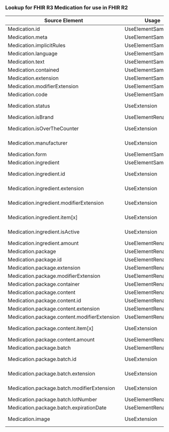 ### Lookup for FHIR R3 Medication for use in FHIR R2

| Source Element | Usage | Target |
| -------------- | ----- | ------ |
| Medication.id | UseElementSameName | Medication.id |
| Medication.meta | UseElementSameName | Medication.meta |
| Medication.implicitRules | UseElementSameName | Medication.implicitRules |
| Medication.language | UseElementSameName | Medication.language |
| Medication.text | UseElementSameName | Medication.text |
| Medication.contained | UseElementSameName | Medication.contained |
| Medication.extension | UseElementSameName | Medication.extension |
| Medication.modifierExtension | UseElementSameName | Medication.modifierExtension |
| Medication.code | UseElementSameName | Medication.code |
| Medication.status | UseExtension | http://hl7.org/fhir/3.0/StructureDefinition/extension-Medication.status |
| Medication.isBrand | UseElementRenamed | Medication.isBrand |
| Medication.isOverTheCounter | UseExtension | http://hl7.org/fhir/3.0/StructureDefinition/extension-Medication.isOverTheCounter |
| Medication.manufacturer | UseExtension | http://hl7.org/fhir/3.0/StructureDefinition/extension-Medication.manufacturer |
| Medication.form | UseElementSameName | Medication.product.form |
| Medication.ingredient | UseElementSameName | Medication.product.ingredient |
| Medication.ingredient.id | UseExtension | http://hl7.org/fhir/3.0/StructureDefinition/extension-Medication.ingredient.id |
| Medication.ingredient.extension | UseExtension | http://hl7.org/fhir/3.0/StructureDefinition/extension-Medication.ingredient.extension |
| Medication.ingredient.modifierExtension | UseExtension | http://hl7.org/fhir/3.0/StructureDefinition/extension-Medication.ingredient.modifierExtension |
| Medication.ingredient.item[x] | UseExtension | http://hl7.org/fhir/3.0/StructureDefinition/extension-Medication.ingredient.item |
| Medication.ingredient.isActive | UseExtension | http://hl7.org/fhir/3.0/StructureDefinition/extension-Medication.ingredient.isActive |
| Medication.ingredient.amount | UseElementRenamed | Medication.product.ingredient.amount |
| Medication.package | UseElementRenamed | Medication.package |
| Medication.package.id | UseElementRenamed | Medication.package.id |
| Medication.package.extension | UseElementRenamed | Medication.package.extension |
| Medication.package.modifierExtension | UseElementRenamed | Medication.package.modifierExtension |
| Medication.package.container | UseElementRenamed | Medication.package.container |
| Medication.package.content | UseElementRenamed | Medication.package.content |
| Medication.package.content.id | UseElementRenamed | Medication.package.content.id |
| Medication.package.content.extension | UseElementRenamed | Medication.package.content.extension |
| Medication.package.content.modifierExtension | UseElementRenamed | Medication.package.content.modifierExtension |
| Medication.package.content.item[x] | UseExtension | http://hl7.org/fhir/3.0/StructureDefinition/extension-Medication.package.content.item |
| Medication.package.content.amount | UseElementRenamed | Medication.package.content.amount |
| Medication.package.batch | UseElementRenamed | Medication.product.batch |
| Medication.package.batch.id | UseExtension | http://hl7.org/fhir/3.0/StructureDefinition/extension-Medication.package.batch.id |
| Medication.package.batch.extension | UseExtension | http://hl7.org/fhir/3.0/StructureDefinition/extension-Medication.package.batch.extension |
| Medication.package.batch.modifierExtension | UseExtension | http://hl7.org/fhir/3.0/StructureDefinition/extension-Medication.package.batch.modifierExtension |
| Medication.package.batch.lotNumber | UseElementRenamed | Medication.product.batch.lotNumber |
| Medication.package.batch.expirationDate | UseElementRenamed | Medication.product.batch.expirationDate |
| Medication.image | UseExtension | http://hl7.org/fhir/3.0/StructureDefinition/extension-Medication.image |
